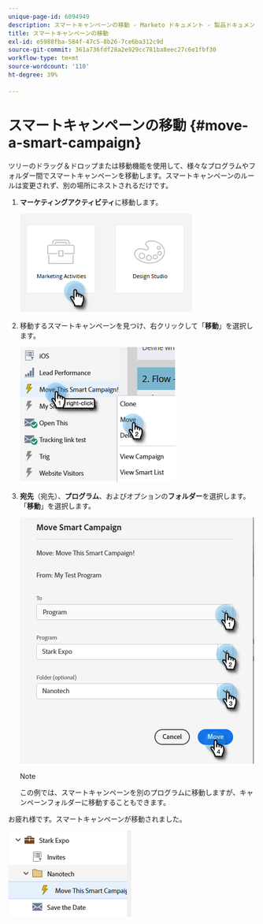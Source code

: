```yaml
---
unique-page-id: 6094949
description: スマートキャンペーンの移動 - Marketo ドキュメント - 製品ドキュメント
title: スマートキャンペーンの移動
exl-id: e5988fba-584f-47c5-8b26-7ce6ba312c9d
source-git-commit: 361a736fdf28a2e929cc781ba8eec27c6e1fbf30
workflow-type: tm+mt
source-wordcount: '110'
ht-degree: 39%

---
```


# スマートキャンペーンの移動 {#move-a-smart-campaign}

ツリーのドラッグ＆ドロップまたは移動機能を使用して、様々なプログラムやフォルダー間でスマートキャンペーンを移動します。スマートキャンペーンのルールは変更されず、別の場所にネストされるだけです。

1. **マーケティングアクティビティ**&#x200B;に移動します。

   ![](assets/move-a-smart-campaign-1.png)

1. 移動するスマートキャンペーンを見つけ、右クリックして「**移動**」を選択します。

   ![](assets/move-a-smart-campaign-2.png)

1. **宛先**（宛先）、**プログラム**、およびオプションの&#x200B;**フォルダー**&#x200B;を選択します。 「**移動**」を選択します。

   ![](assets/move-a-smart-campaign-3.png)

   >[!NOTE]
   >
   >この例では、スマートキャンペーンを別のプログラムに移動しますが、キャンペーンフォルダーに移動することもできます。

お疲れ様です。スマートキャンペーンが移動されました。

![](assets/move-a-smart-campaign-4.png)
